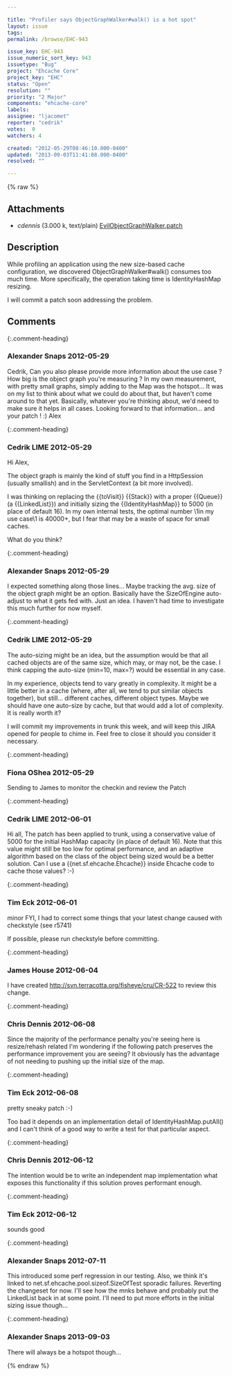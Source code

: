 ```yaml
---

title: "Profiler says ObjectGraphWalker#walk() is a hot spot"
layout: issue
tags: 
permalink: /browse/EHC-943

issue_key: EHC-943
issue_numeric_sort_key: 943
issuetype: "Bug"
project: "Ehcache Core"
project_key: "EHC"
status: "Open"
resolution: ""
priority: "2 Major"
components: "ehcache-core"
labels: 
assignee: "ljacomet"
reporter: "cedrik"
votes:  0
watchers: 4

created: "2012-05-29T08:46:10.000-0400"
updated: "2013-09-03T11:41:08.000-0400"
resolved: ""

---
```




{% raw %}


## Attachments
  
* <em>cdennis</em> (3.000 k, text/plain) [EvilObjectGraphWalker.patch](/attachments/EHC/EHC-943/EvilObjectGraphWalker.patch)
  



## Description

<div markdown="1" class="description">

While profiling an application using the new size-based cache configuration, we discovered ObjectGraphWalker#walk() consumes too much time. More specifically, the operation taking time is IdentityHashMap resizing.

I will commit a patch soon addressing the problem.

</div>

## Comments


{:.comment-heading}
### **Alexander Snaps** <span class="date">2012-05-29</span>

<div markdown="1" class="comment">

Cedrik,
Can you also please provide more information about the use case ? How big is the object graph you're measuring ?
In my own measurement, with pretty small graphs, simply adding to the Map was the hotspot... It was on my list to think about what we could do about that, but haven't come around to that yet. 
Basically, whatever you're thinking about, we'd need to make sure it helps in all cases.
Looking forward to that information... and your patch ! :)
Alex

</div>


{:.comment-heading}
### **Cedrik LIME** <span class="date">2012-05-29</span>

<div markdown="1" class="comment">

Hi Alex,

The object graph is mainly the kind of stuff you find in a HttpSession (usually smallish) and in the ServletContext (a bit more involved).

I was thinking on replacing the {{toVisit}} {{Stack}} with a proper {{Queue}} (a {{LinkedList}}) and initially sizing the {{IdentityHashMap}} to 5000 (in place of default 16). In my own internal tests, the optimal number \1in my use case\1 is 40000+, but I fear that may be a waste of space for small caches.

What do you think?

</div>


{:.comment-heading}
### **Alexander Snaps** <span class="date">2012-05-29</span>

<div markdown="1" class="comment">

I expected something along those lines... Maybe tracking the avg. size of the object graph might be an option. Basically have the SizeOfEngine auto-adjust to what it gets fed with.
Just an idea. I haven't had time to investigate this much further for now myself. 

</div>


{:.comment-heading}
### **Cedrik LIME** <span class="date">2012-05-29</span>

<div markdown="1" class="comment">

The auto-sizing might be an idea, but the assumption would be that all cached objects are of the same size, which may, or may not, be the case. I think capping the auto-size (min=10, max=?) would be essential in any case.

In my experience, objects tend to vary greatly in complexity. It might be a little better in a cache (where, after all, we tend to put similar objects together), but still… different caches, different object types. Maybe we should have one auto-size by cache, but that would add a lot of complexity. It is really worth it?

I will commit my improvements in trunk this week, and will keep this JIRA opened for people to chime in. Feel free to close it should you consider it necessary.

</div>


{:.comment-heading}
### **Fiona OShea** <span class="date">2012-05-29</span>

<div markdown="1" class="comment">

Sending to James to monitor the checkin and review the Patch

</div>


{:.comment-heading}
### **Cedrik LIME** <span class="date">2012-06-01</span>

<div markdown="1" class="comment">

Hi all,
The patch has been applied to trunk, using a conservative value of 5000 for the initial HashMap capacity (in place of default 16). Note that this value might still be too low for optimal performance, and an adaptive algorithm based on the class of the object being sized would be a better solution.
Can I use a {{net.sf.ehcache.Ehcache}} inside Ehcache code to cache those values? :-)

</div>


{:.comment-heading}
### **Tim Eck** <span class="date">2012-06-01</span>

<div markdown="1" class="comment">

minor FYI, I had to correct some things that your latest change caused with checkstyle (see r5741)

If possible, please run checkstyle before committing.

</div>


{:.comment-heading}
### **James House** <span class="date">2012-06-04</span>

<div markdown="1" class="comment">

I have created http://svn.terracotta.org/fisheye/cru/CR-522 to review this change.


</div>


{:.comment-heading}
### **Chris Dennis** <span class="date">2012-06-08</span>

<div markdown="1" class="comment">

Since the majority of the performance penalty you're seeing here is resize/rehash related I'm wondering if the following patch preserves the performance improvement you are seeing?  It obviously has the advantage of not needing to pushing up the initial size of the map.

</div>


{:.comment-heading}
### **Tim Eck** <span class="date">2012-06-08</span>

<div markdown="1" class="comment">

pretty sneaky patch :-) 

Too bad it depends on an implementation detail of IdentityHashMap.putAll() and I can't think of a good way to write a test for that particular aspect.



</div>


{:.comment-heading}
### **Chris Dennis** <span class="date">2012-06-12</span>

<div markdown="1" class="comment">

The intention would be to write an independent map implementation what exposes this functionality if this solution proves performant enough.

</div>


{:.comment-heading}
### **Tim Eck** <span class="date">2012-06-12</span>

<div markdown="1" class="comment">

sounds good

</div>


{:.comment-heading}
### **Alexander Snaps** <span class="date">2012-07-11</span>

<div markdown="1" class="comment">

This introduced some perf regression in our testing. 
Also, we think it's linked to net.sf.ehcache.pool.sizeof.SizeOfTest sporadic failures. Reverting the changeset for now.
I'll see how the mnks behave and probably put the LinkedList back in at some point. I'll need to put more efforts in the initial sizing issue though... 

</div>


{:.comment-heading}
### **Alexander Snaps** <span class="date">2013-09-03</span>

<div markdown="1" class="comment">

There will always be a hotspot though...

</div>



{% endraw %}
